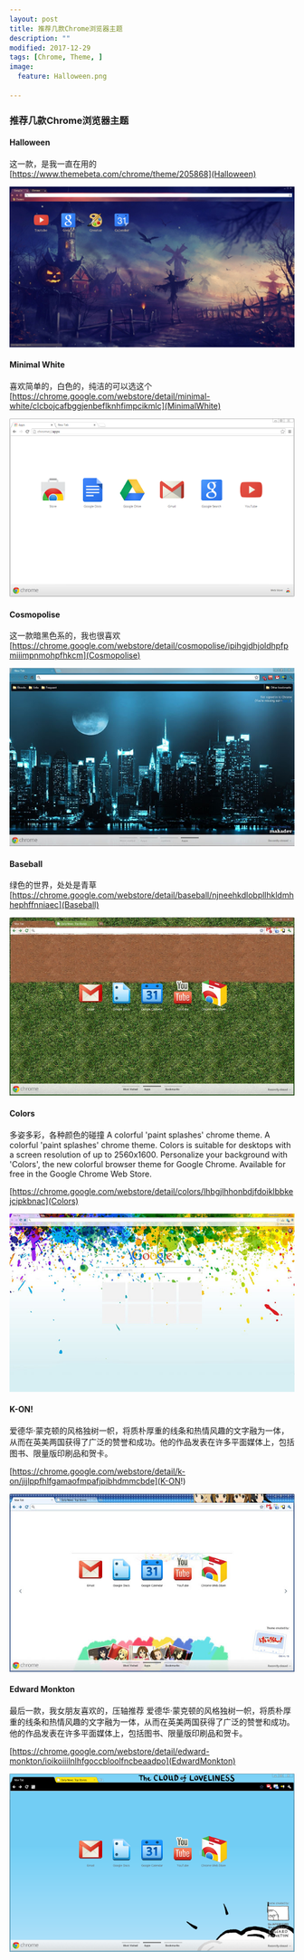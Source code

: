 ```yaml
---
layout: post
title: 推荐几款Chrome浏览器主题
description: ""
modified: 2017-12-29
tags: [Chrome, Theme, ]
image:
  feature: Halloween.png
  
---
```


### 推荐几款Chrome浏览器主题

#### Halloween

这一款，是我一直在用的
[https://www.themebeta.com/chrome/theme/205868](Halloween)

![Halloween](/images/Halloween.png)



#### Minimal White

喜欢简单的，白色的，纯洁的可以选这个
[https://chrome.google.com/webstore/detail/minimal-white/clcbojcafbggjenbeflknhfimpcikmlc](MinimalWhite)

![MinimalWhite](/images/MinimalWhite.png)

#### Cosmopolise

这一款暗黑色系的，我也很喜欢
[https://chrome.google.com/webstore/detail/cosmopolise/ipihgjdhjoldhpfpmiiimpnmohpfhkcm](Cosmopolise)

![Cosmopolise](/images/Cosmopolise.png)

#### Baseball

绿色的世界，处处是青草
[https://chrome.google.com/webstore/detail/baseball/njneehkdlobpllhkldmhhephffnniaec](Baseball)

![Baseball](/images/Baseball.png)

#### Colors

多姿多彩，各种颜色的碰撞
A colorful 'paint splashes' chrome theme.
A colorful 'paint splashes' chrome theme. Colors is suitable for desktops with a screen resolution of up to 2560x1600.
Personalize your background with 'Colors', the new colorful browser theme for Google Chrome. Available for free in the Google Chrome Web Store.

[https://chrome.google.com/webstore/detail/colors/lhbgjlhhonbdjfdoiklbbkejcipkbnac](Colors)

![Colors](/images/Colors.png)

#### K-ON!

爱德华·蒙克顿的风格独树一帜，将质朴厚重的线条和热情风趣的文字融为一体，从而在英美两国获得了广泛的赞誉和成功。他的作品发表在许多平面媒体上，包括图书、限量版印刷品和贺卡。

[https://chrome.google.com/webstore/detail/k-on/jijlppfhlfgamaofmpafjpibhdmmcbde](K-ON!)

![K-ON](/images/K-ON.png)

#### Edward Monkton

最后一款，我女朋友喜欢的，压轴推荐
爱德华·蒙克顿的风格独树一帜，将质朴厚重的线条和热情风趣的文字融为一体，从而在英美两国获得了广泛的赞誉和成功。他的作品发表在许多平面媒体上，包括图书、限量版印刷品和贺卡。

[https://chrome.google.com/webstore/detail/edward-monkton/ioikoiiilnlhfgoccbloolfncbeaadpo](EdwardMonkton)

![EdwardMonkton](/images/EdwardMonkton.png)



